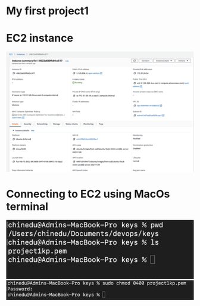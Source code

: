 # My first project1
# EC2 instance
![EC2 Instance!](ec2-instance.png)

# Connecting to EC2 using MacOs terminal
![EC2 Instance!](scrnshot1.png)
![EC2 Instance!](scrnshot2.png)